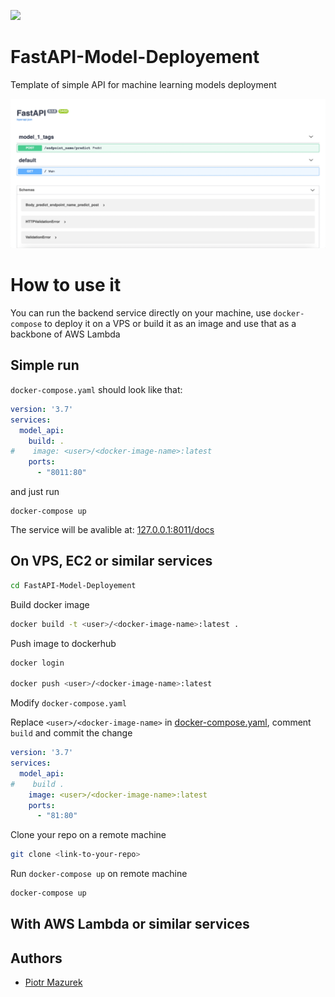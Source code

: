 [![](https://images.microbadger.com/badges/license/nbrown/revealjs.svg)](LICENSE)
# FastAPI-Model-Deployement
Template of simple API for machine learning models deployment 

<img src="assets/visualization.png" width="600px"/>

# How to use it 

You can run the backend service directly on your machine, use `docker-compose` to deploy it on a VPS or build it as an image and use that as a backbone of AWS Lambda 

## Simple run
`docker-compose.yaml` should look like that:
```yaml
version: '3.7'
services:
  model_api:
    build: .
#    image: <user>/<docker-image-name>:latest
    ports:
      - "8011:80"
```
and just run

```
docker-compose up
```

The service will be avalible at: [127.0.0.1:8011/docs](http://127.0.0.1:8011/docs)

## On VPS, EC2 or similar services

```bash
cd FastAPI-Model-Deployement
```


Build docker image

```bash
docker build -t <user>/<docker-image-name>:latest .
```

Push image to dockerhub

```bash
docker login

docker push <user>/<docker-image-name>:latest
```

Modify `docker-compose.yaml`

Replace `<user>/<docker-image-name>` in [docker-compose.yaml](docker-compose.yaml), comment `build` and commit the change

```yaml
version: '3.7'
services:
  model_api:
#    build .
    image: <user>/<docker-image-name>:latest
    ports:
      - "81:80"
```

Clone your repo on a remote machine

```bash
git clone <link-to-your-repo>
```

Run `docker-compose up` on remote machine

```bash
docker-compose up
```

## With AWS Lambda or similar services




## Authors
- [Piotr Mazurek](https://github.com/tugot17)
